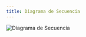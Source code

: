 ```yaml
---
title: Diagrama de Secuencia
---
```


![Diagrama de Secuencia](/docs/diagramas/diagrama_secuencia.png)
